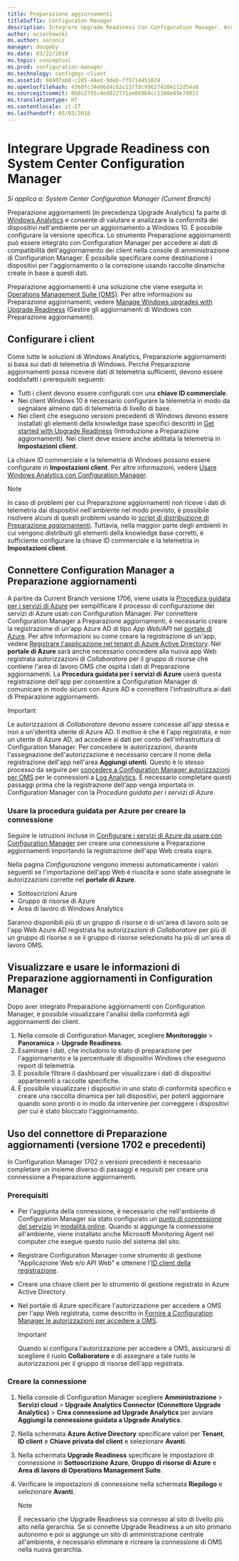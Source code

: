 ```yaml
---
title: Preparazione aggiornamenti
titleSuffix: Configuraton Manager
description: Integrare Upgrade Readiness con Configuration Manager. Accedere ai dati di compatibilità dell'aggiornamento nella console di amministrazione. Definire i dispositivi di destinazione per l'aggiornamento o la correzione.
author: aczechowski
ms.author: aaroncz
manager: dougeby
ms.date: 03/22/2018
ms.topic: conceptual
ms.prod: configuration-manager
ms.technology: configmgr-client
ms.assetid: 68407ab8-c205-44ed-9deb-ff5714451624
ms.openlocfilehash: 4360fc34e06d4c62c137f8c956274104112d54a8
ms.sourcegitcommit: 0b0c2735c4ed822731ae069b4cc1380e89e78933
ms.translationtype: HT
ms.contentlocale: it-IT
ms.lasthandoff: 05/03/2018
---
```

# <a name="integrate-upgrade-readiness-with-system-center-configuration-manager"></a>Integrare Upgrade Readiness con System Center Configuration Manager

*Si applica a: System Center Configuration Manager (Current Branch)*

Preparazione aggiornamenti (in precedenza Upgrade Analytics) fa parte di [Windows Analytics](https://www.microsoft.com/WindowsForBusiness/windows-analytics) e consente di valutare e analizzare la conformità dei dispositivi nell'ambiente per un aggiornamento a Windows 10. È possibile configurare la versione specifica. Lo strumento Preparazione aggiornamenti può essere integrato con Configuration Manager per accedere ai dati di compatibilità dell'aggiornamento dei client nella console di amministrazione di Configuration Manager. È possibile specificare come destinazione i dispositivi per l'aggiornamento o la correzione usando raccolte dinamiche create in base a questi dati.

Preparazione aggiornamenti è una soluzione che viene eseguita in [Operations Management Suite (OMS)](/azure/operations-management-suite/operations-management-suite-overview). Per altre informazioni su Preparazione aggiornamenti, vedere [Manage Windows upgrades with Upgrade Readiness](/windows/deployment/upgrade/manage-windows-upgrades-with-upgrade-readiness) (Gestire gli aggiornamenti di Windows con Preparazione aggiornamenti).

<!--
>[!WARNING]
>For Upgrade Readiness to function within Configuration Manager, you must upgrade to Configuration Manager version 1802. The Upgrade Readiness Connector will no longer function in Configuration Manager versions earlier than 1802. 
SMS.507205 Pulled 4/5/18 -->


## <a name="configure-clients"></a>Configurare i client

Come tutte le soluzioni di Windows Analytics, Preparazione aggiornamenti si basa sui dati di telemetria di Windows. Perché Preparazione aggiornamenti possa ricevere dati di telemetria sufficienti, devono essere soddisfatti i prerequisiti seguenti:

- Tutti i client devono essere configurati con una **chiave ID commerciale**. 
- Nei client Windows 10 è necessario configurare la telemetria in modo da segnalare almeno dati di telemetria di livello di base.
-  Nei client che eseguono versioni precedenti di Windows devono essere installati gli elementi della knowledge base specifici descritti in [Get started with Upgrade Readiness](/windows/deployment/upgrade/upgrade-readiness-get-started#deploy-the-compatibility-update-and-related-kbs) (Introduzione a Preparazione aggiornamenti). Nei client deve essere anche abilitata la telemetria in **Impostazioni client**.

La chiave ID commerciale e la telemetria di Windows possono essere configurate in **Impostazioni client**. Per altre informazioni, vedere [Usare Windows Analytics con Configuration Manager](../monitor-windows-analytics.md).

>[!NOTE]
>In caso di problemi per cui Preparazione aggiornamenti non riceve i dati di telemetria dai dispositivi nell'ambiente nel modo previsto, è possibile risolvere alcuni di questi problemi usando lo [script di distribuzione di Preparazione aggiornamenti](/windows/deployment/upgrade/upgrade-readiness-deployment-script). Tuttavia, nella maggior parte degli ambienti in cui vengono distribuiti gli elementi della knowledge base corretti, è sufficiente configurare la chiave ID commerciale e la telemetria in **Impostazioni client**.

## <a name="connect-configuration-manager-to-upgrade-readiness"></a>Connettere Configuration Manager a Preparazione aggiornamenti

A partire da Current Branch versione 1706, viene usata la [Procedura guidata per i servizi di Azure](../../../servers/deploy/configure/azure-services-wizard.md) per semplificare il processo di configurazione dei servizi di Azure usati con Configuration Manager. Per connettere Configuration Manager a Preparazione aggiornamenti, è necessario creare la registrazione di un'app Azure AD di tipo *App Web/API* nel [portale di Azure](https://portal.azure.com). Per altre informazioni su come creare la registrazione di un'app, vedere [Registrare l'applicazione nel tenant di Azure Active Directory](/azure/active-directory/active-directory-app-registration). Nel **portale di Azure** sarà anche necessario concedere alla nuova app Web registrata autorizzazioni di *Collaboratore* per il gruppo di risorse che contiene l'area di lavoro OMS che ospita i dati di Preparazione aggiornamenti. La **Procedura guidata per i servizi di Azure** userà questa registrazione dell'app per consentire a Configuration Manager di comunicare in modo sicuro con Azure AD e connettere l'infrastruttura ai dati di Preparazione aggiornamenti.

>[!IMPORTANT]
>Le autorizzazioni di *Collaboratore* devono essere concesse all'app stessa e non a un'identità utente di Azure AD. Il motivo è che è l'app registrata, e non un utente di Azure AD, ad accedere ai dati per conto dell'infrastruttura di Configuration Manager. Per concedere le autorizzazioni, durante l'assegnazione dell'autorizzazione è necessario cercare il nome della registrazione dell'app nell'area **Aggiungi utenti**. Questo è lo stesso processo da seguire per [concedere a Configuration Manager autorizzazioni per OMS](https://docs.microsoft.com/azure/log-analytics/log-analytics-sccm#provide-configuration-manager-with-permissions-to-oms) per le connessioni a [Log Analytics](https://docs.microsoft.com/azure/log-analytics/log-analytics-sccm). È necessario completare questi passaggi prima che la registrazione dell'app venga importata in Configuration Manager con la *Procedura guidata per i servizi di Azure*.

### <a name="use-the-azure-wizard-to-create-the-connection"></a>Usare la procedura guidata per Azure per creare la connessione

Seguire le istruzioni incluse in [Configurare i servizi di Azure da usare con Configuration Manager](../../../servers/deploy/configure/azure-services-wizard.md) per creare una connessione a Preparazione aggiornamenti importando la registrazione dell'app Web creata sopra. 

Nella pagina *Configurazione* vengono immessi automaticamente i valori seguenti se l'importazione dell'app Web è riuscita e sono state assegnate le autorizzazioni corrette nel **portale di Azure**. 
-  Sottoscrizioni Azure
-  Gruppo di risorse di Azure
-  Area di lavoro di Windows Analytics

Saranno disponibili più di un gruppo di risorse o di un'area di lavoro solo se l'app Web Azure AD registrata ha autorizzazioni di *Collaboratore* per più di un gruppo di risorse o se il gruppo di risorse selezionato ha più di un'area di lavoro OMS.
 
## <a name="view-and-use-upgrade-readiness-information-in-configuration-manager"></a>Visualizzare e usare le informazioni di Preparazione aggiornamenti in Configuration Manager

Dopo aver integrato Preparazione aggiornamenti con Configuration Manager, è possibile visualizzare l'analisi della conformità agli aggiornamenti dei client.

1. Nella console di Configuration Manager, scegliere **Monitoraggio** > **Panoramica** > **Upgrade Readiness**.
2. Esaminare i dati, che includono lo stato di preparazione per l'aggiornamento e la percentuale di dispositivi Windows che eseguono report di telemetria.
3. È possibile filtrare il dashboard per visualizzare i dati di dispositivi appartenenti a raccolte specifiche.
4. È possibile visualizzare i dispositivi in uno stato di conformità specifico e creare una raccolta dinamica per tali dispositivi, per poterli aggiornare quando sono pronti o in modo da intervenire per correggere i dispositivi per cui è stato bloccato l'aggiornamento.

## <a name="using-the-upgrade-readiness-connector-version-1702-and-earlier"></a>Uso del connettore di Preparazione aggiornamenti (versione 1702 e precedenti)

In Configuration Manager 1702 o versioni precedenti è necessario completare un insieme diverso di passaggi e requisiti per creare una connessione a Preparazione aggiornamenti.

### <a name="prerequisites"></a>Prerequisiti

- Per l'aggiunta della connessione, è necessario che nell'ambiente di Configuration Manager sia stato configurato un [punto di connessione del servizio](/sccm/core/servers/deploy/configure/about-the-service-connection-point) in [modalità online](https://azure.microsoft.com/documentation/articles/resource-group-create-service-principal-portal/). Quando si aggiunge la connessione all'ambiente, viene installato anche Microsoft Monitoring Agent nel computer che esegue questo ruolo del sistema del sito.
- Registrare Configuration Manager come strumento di gestione "Applicazione Web e/o API Web" e ottenere l'[ID client della registrazione](https://azure.microsoft.com/documentation/articles/active-directory-integrating-applications/).
- Creare una chiave client per lo strumento di gestione registrato in Azure Active Directory.
- Nel portale di Azure specificare l'autorizzazione per accedere a OMS per l'app Web registrata, come descritto in [Fornire a Configuration Manager le autorizzazioni per accedere a OMS](https://azure.microsoft.com/documentation/articles/log-analytics-sccm/#provide-configuration-manager-with-permissions-to-oms).

    > [!IMPORTANT]
    > Quando si configura l'autorizzazione per accedere a OMS, assicurarsi di scegliere il ruolo **Collaboratore** e di assegnare a tale ruolo le autorizzazioni per il gruppo di risorse dell'app registrata.

### <a name="create-the-connection"></a>Creare la connessione

1.  Nella console di Configuration Manager scegliere **Amministrazione** > **Servizi cloud** > **Upgrade Analytics Connector (Connettore Upgrade Analytics)** > **Crea connessione ad Upgrade Analytics** per avviare **Aggiungi la connessione guidata a Upgrade Analytics**.
3.  Nella schermata **Azure Active Directory** specificare valori per **Tenant**, **ID client**  e **Chiave privata del client** e selezionare **Avanti**.
4.  Nella schermata **Upgrade Readiness** specificare le impostazioni di connessione in **Sottoscrizione Azure**, **Gruppo di risorse di Azure** e **Area di lavoro di Operations Management Suite**.
5.  Verificare le impostazioni di connessione nella schermata **Riepilogo** e selezionare **Avanti**.

    > [!NOTE]
    > È necessario che Upgrade Readiness sia connesso al sito di livello più alto nella gerarchia. Se si connette Upgrade Readiness a un sito primario autonomo e poi si aggiunge un sito di amministrazione centrale all'ambiente, è necessario eliminare e ricreare la connessione di OMS nella nuova gerarchia.
